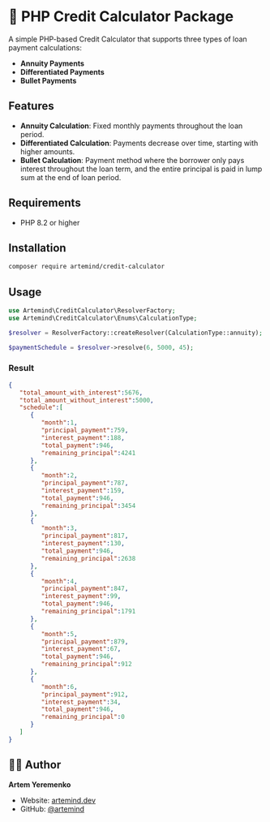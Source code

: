 # 🏦 PHP Credit Calculator Package

A simple PHP-based Credit Calculator that supports three types of loan payment calculations:
- **Annuity Payments**
- **Differentiated Payments**
- **Bullet Payments**

## Features

- **Annuity Calculation**: Fixed monthly payments throughout the loan period.
- **Differentiated Calculation**: Payments decrease over time, starting with higher amounts.
- **Bullet Calculation**: Payment method where the borrower only pays interest throughout the loan term, and the entire principal is paid in lump sum at the end of loan period.

## Requirements

- PHP 8.2 or higher

## Installation

```bash
composer require artemind/credit-calculator
```

## Usage

```php
use Artemind\CreditCalculator\ResolverFactory;
use Artemind\CreditCalculator\Enums\CalculationType;

$resolver = ResolverFactory::createResolver(CalculationType::annuity);

$paymentSchedule = $resolver->resolve(6, 5000, 45);
```

### Result

```json
{
   "total_amount_with_interest":5676,
   "total_amount_without_interest":5000,
   "schedule":[
      {
         "month":1,
         "principal_payment":759,
         "interest_payment":188,
         "total_payment":946,
         "remaining_principal":4241
      },
      {
         "month":2,
         "principal_payment":787,
         "interest_payment":159,
         "total_payment":946,
         "remaining_principal":3454
      },
      {
         "month":3,
         "principal_payment":817,
         "interest_payment":130,
         "total_payment":946,
         "remaining_principal":2638
      },
      {
         "month":4,
         "principal_payment":847,
         "interest_payment":99,
         "total_payment":946,
         "remaining_principal":1791
      },
      {
         "month":5,
         "principal_payment":879,
         "interest_payment":67,
         "total_payment":946,
         "remaining_principal":912
      },
      {
         "month":6,
         "principal_payment":912,
         "interest_payment":34,
         "total_payment":946,
         "remaining_principal":0
      }
   ]
}
```

## 👨‍💻 Author

**Artem Yeremenko**

- Website: [artemind.dev](https://artemind.dev)
- GitHub: [@artemind](https://github.com/artemind)
